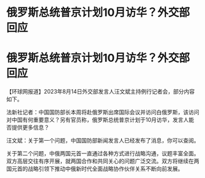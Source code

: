 # 俄罗斯总统普京计划10月访华？外交部回应

# 俄罗斯总统普京计划10月访华？外交部回应

【环球网报道】2023年8月14日外交部发言人汪文斌主持例行记者会，部分内容如下。

法新社记者：中国国防部长本周将赴俄罗斯出席国际会议并访问白俄罗斯，该访问对中国有何重要意义？另有官员称，俄罗斯总统普京计划于10月访华，发言人能否提供更多信息？

汪文斌：关于第一个问题，中国国防部新闻发言人已经发布了消息，你可以查阅。

关于第二个问题，中俄两国元首一直通过各种方式进行战略沟通，议题丰富全面。双方高层交往有序开展，就两国合作和共同关心的问题广泛交流。双方将继续在两国元首的战略引领下推动中俄新时代全面战略协作伙伴关系不断向前发展。

